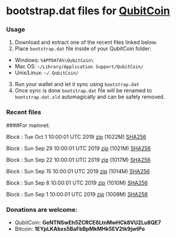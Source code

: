 # bootstrap.dat files for [QubitCoin](https://qubitcoin.cc/)

### Usage

1. Download and extract one of the recent files linked below.
2. Place `bootstrap.dat` file inside of your QubitCoin folder:
 - Windows: `%APPDATA%\QubitCoin\`
 - Mac OS: `~/Library/Application Support/QubitCoin/`
 - Unix/Linux: `~/.QubitCoin/`
3. Run your wallet and let it sync using `bootstrap.dat`
4. Once sync is done `bootstrap.dat` file will be renamed to `bootstrap.dat.old` automagically and can be safely removed.

### Recent files

####For mainnet:

Block : Tue Oct  1 10:00:01 UTC 2019 [zip](https://this-is-my.life/10hD5O/bootstrap.dat.20191001.zip) (1022M) [SHA256](https://this-is-my.life/vmK8l/sha256.txt)

Block : Sun Sep 29 10:00:01 UTC 2019 [zip](https://this-is-my.life/12cJKE/bootstrap.dat.20190929.zip) (1021M) [SHA256](https://this-is-my.life/15iNm8/sha256.txt)

Block : Sun Sep 22 10:00:01 UTC 2019 [zip](https://this-is-my.life/5RCsT/bootstrap.dat.20190922.zip) (1017M) [SHA256](https://this-is-my.life/kUS1S/sha256.txt)

Block : Sun Sep 15 10:00:01 UTC 2019 [zip](https://this-is-my.life/35E1d/bootstrap.dat.20190915.zip) (1014M) [SHA256](https://this-is-my.life/IG2X4/sha256.txt)

Block : Sun Sep  8 10:00:01 UTC 2019 [zip](https://this-is-my.life/rLQN2/bootstrap.dat.20190908.zip) (1010M) [SHA256](https://this-is-my.life/PMtF1/sha256.txt)

Block : Sun Sep  1 10:00:01 UTC 2019 [zip](https://this-is-my.life/2dZz9/bootstrap.dat.20190901.zip) (1008M) [SHA256](https://this-is-my.life/wb7dN/sha256.txt)

### Donations are welcome:

- QubitCoin: **GeNTNSwEh5ZCRCE6LtnMwHCk8VU2Lu8QE7**
- Bitcoin: **1EYpLKAbxs5BaFbBpMkMHk5EV2tk9jwtPo**
